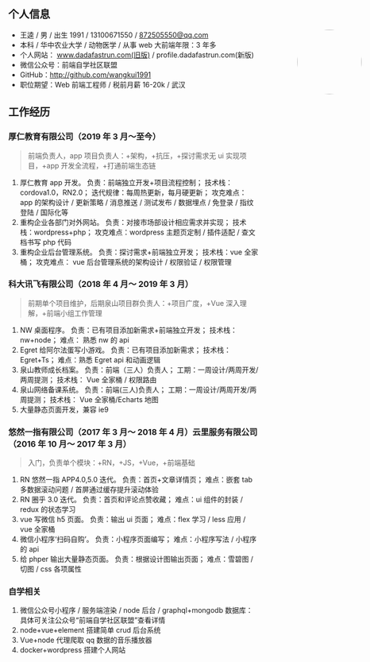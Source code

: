 ## 个人信息

<img src="../profile.jpeg"  height="130px" width="130px" style="position:absolute;right:20px;border-radius:65px">

- 王逵 / 男 / 出生 1991 / 13100671550 / 872505550@qq.com
- 本科 / 华中农业大学 / 动物医学 / 从事 web 大前端年限：3 年多
- 个人网站： www.dadafastrun.com(旧版) / profile.dadafastrun.com(新版)
- 微信公众号：前端自学社区联盟
- GitHub：http://github.com/wangkui1991
- 职位期望：Web 前端工程师 / 税前月薪 16-20k / 武汉

## 工作经历

### 厚仁教育有限公司（2019 年 3 月～至今）

> 前端负责人，app 项目负责人：+架构，+抗压，+探讨需求无 ui 实现项目，+app 开发全流程，+打通前端生态链

1. 厚仁教育 app 开发。 负责：前端独立开发+项目流程控制； 技术栈：cordova1.0，RN2.0； 迭代规律：每周热更新，每月硬更新； 攻克难点： app 的架构设计 / 更新策略 / 消息推送 / 测试发布 / 数据埋点 / 免登录 / 指纹登陆 / 国际化等
2. 重构企业各部门对外网站。 负责：对接市场部设计相应需求并实现； 技术栈：wordpress+php； 攻克难点：wordpress 主题页定制 / 插件适配 / 查文档书写 php 代码
3. 重构企业后台管理系统。 负责：探讨需求+前端独立开发； 技术栈：vue 全家桶； 攻克难点： vue 后台管理系统的架构设计 / 权限验证 / 权限管理

### 科大讯飞有限公司（2018 年 4 月～ 2019 年 3 月）

> 前期单个项目维护，后期泉山项目群负责人：+项目广度，+Vue 深入理解，+前端小组工作管理

1. NW 桌面程序。 负责：已有项目添加新需求+前端独立开发； 技术栈：nw+node； 难点： 熟悉 nw 的 api
2. Egret 给阿尔法蛋写小游戏。 负责：已有项目添加新需求； 技术栈：Egret+Ts； 难点：熟悉 Egret api 和动画逻辑
3. 泉山教师成长档案。 负责：前端（三人）负责人； 工期：一周设计/两周开发/两周提测； 技术栈： Vue 全家桶 / 权限路由
4. 泉山网络备课系统。 负责：前端(三人)负责人； 工期：一周设计/两周开发/两周提测； 技术栈： Vue 全家桶/Echarts 地图
5. 大量静态页面开发，兼容 ie9

### 悠然一指有限公司（2017 年 3 月～ 2018 年 4 月）云里服务有限公司（2016 年 10 月～ 2017 年 3 月）

> 入门，负责单个模块：+RN，+JS，+Vue，+前端基础

1. RN 悠然一指 APP4.0,5.0 迭代。 负责：首页+文章详情页； 难点：嵌套 tab 多数据滚动问题 / 首屏通过缓存提升滚动体验
2. RN 圈乎 3.0 迭代。 负责：首页和评论点赞收藏； 难点：ui 组件的封装 / redux 的状态学习
3. vue 写微信 h5 页面。 负责：输出 ui 页面； 难点：flex 学习 / less 应用 / vue 全家桶
4. 微信小程序‘扫码自购’。 负责：小程序页面编写； 难点：小程序写法 / 小程序的 api
5. 给 phper 输出大量静态页面。 负责：根据设计图输出页面； 难点：雪碧图 / 切图 / css 各项属性

### 自学相关

1. 微信公众号小程序 / 服务端渲染 / node 后台 / graphql+mongodb 数据库：具体可关注公众号“前端自学社区联盟”查看详情
2. node+vue+element 搭建简单 crud 后台系统
3. Vue+node 代理爬取 qq 数据的音乐播放器
4. docker+wordpress 搭建个人网站
